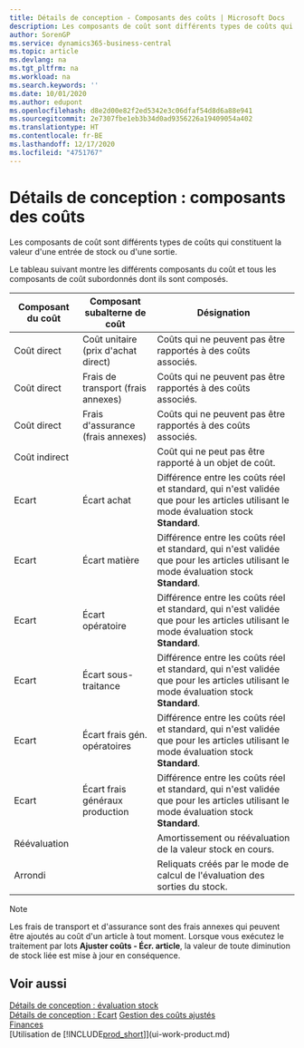 ```yaml
---
title: Détails de conception - Composants des coûts | Microsoft Docs
description: Les composants de coût sont différents types de coûts qui constituent la valeur d'une entrée de stock ou d'une sortie.
author: SorenGP
ms.service: dynamics365-business-central
ms.topic: article
ms.devlang: na
ms.tgt_pltfrm: na
ms.workload: na
ms.search.keywords: ''
ms.date: 10/01/2020
ms.author: edupont
ms.openlocfilehash: d8e2d00e82f2ed5342e3c06dfaf54d8d6a88e941
ms.sourcegitcommit: 2e7307fbe1eb3b34d0ad9356226a19409054a402
ms.translationtype: HT
ms.contentlocale: fr-BE
ms.lasthandoff: 12/17/2020
ms.locfileid: "4751767"
---
```

# <a name="design-details-cost-components"></a>Détails de conception : composants des coûts
Les composants de coût sont différents types de coûts qui constituent la valeur d'une entrée de stock ou d'une sortie.  

 Le tableau suivant montre les différents composants du coût et tous les composants de coût subordonnés dont ils sont composés.  

|Composant du coût|Composant subalterne de coût|Désignation|  
|--------------------|--------------------------------|---------------------------------------|  
|Coût direct|Coût unitaire (prix d'achat direct)|Coûts qui ne peuvent pas être rapportés à des coûts associés.|  
|Coût direct|Frais de transport (frais annexes)|Coûts qui ne peuvent pas être rapportés à des coûts associés.|  
|Coût direct|Frais d'assurance (frais annexes)|Coûts qui ne peuvent pas être rapportés à des coûts associés.|  
|Coût indirect||Coût qui ne peut pas être rapporté à un objet de coût.|  
|Ecart|Écart achat|Différence entre les coûts réel et standard, qui n'est validée que pour les articles utilisant le mode évaluation stock **Standard**.|  
|Ecart|Écart matière|Différence entre les coûts réel et standard, qui n'est validée que pour les articles utilisant le mode évaluation stock **Standard**.|  
|Ecart|Écart opératoire|Différence entre les coûts réel et standard, qui n'est validée que pour les articles utilisant le mode évaluation stock **Standard**.|  
|Ecart|Écart sous-traitance|Différence entre les coûts réel et standard, qui n'est validée que pour les articles utilisant le mode évaluation stock **Standard**.|  
|Ecart|Écart frais gén. opératoires|Différence entre les coûts réel et standard, qui n'est validée que pour les articles utilisant le mode évaluation stock **Standard**.|  
|Ecart|Écart frais généraux production|Différence entre les coûts réel et standard, qui n'est validée que pour les articles utilisant le mode évaluation stock **Standard**.|  
|Réévaluation||Amortissement ou réévaluation de la valeur stock en cours.|  
|Arrondi||Reliquats créés par le mode de calcul de l'évaluation des sorties du stock.|  

> [!NOTE]  
>  Les frais de transport et d'assurance sont des frais annexes qui peuvent être ajoutés au coût d'un article à tout moment. Lorsque vous exécutez le traitement par lots **Ajuster coûts - Écr. article**, la valeur de toute diminution de stock liée est mise à jour en conséquence.  

## <a name="see-also"></a>Voir aussi  
 [Détails de conception : évaluation stock](design-details-inventory-costing.md)   
 [Détails de conception : Ecart](design-details-variance.md) [Gestion des coûts ajustés](finance-manage-inventory-costs.md)  
 [Finances](finance.md)  
 [Utilisation de [!INCLUDE[prod_short](includes/prod_short.md)]](ui-work-product.md)  
